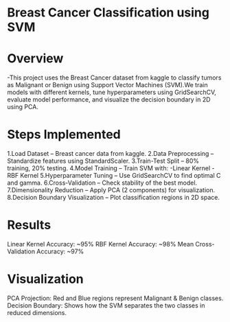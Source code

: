 # Breast Cancer Classification using SVM

# Overview
-This project uses the Breast Cancer dataset from kaggle to classify tumors as Malignant or Benign using Support Vector Machines (SVM).We train models with different kernels, tune hyperparameters using GridSearchCV, evaluate model performance, and visualize the decision boundary in 2D using PCA.

# Steps Implemented
1.Load Dataset – Breast cancer data from kaggle.
2.Data Preprocessing – Standardize features using StandardScaler.
3.Train-Test Split – 80% training, 20% testing.
4.Model Training – Train SVM with:
-Linear Kernel
-RBF Kernel
5.Hyperparameter Tuning – Use GridSearchCV to find optimal C and gamma.
6.Cross-Validation – Check stability of the best model.
7.Dimensionality Reduction – Apply PCA (2 components) for visualization.
8.Decision Boundary Visualization – Plot classification regions in 2D space.

# Results
Linear Kernel Accuracy: ~95%
RBF Kernel Accuracy: ~98%
Mean Cross-Validation Accuracy: ~97%

# Visualization
PCA Projection: Red and Blue regions represent Malignant & Benign classes.
Decision Boundary: Shows how the SVM separates the two classes in reduced dimensions.
